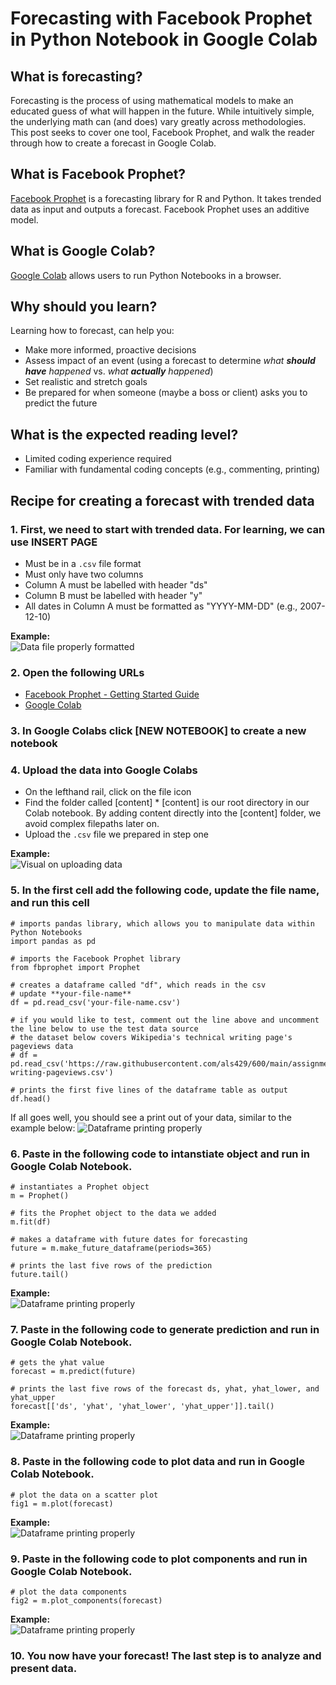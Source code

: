 # Forecasting with Facebook Prophet in Python Notebook in Google Colab
## What is forecasting?
Forecasting is the process of using mathematical models to make an educated guess of what will happen in the future. While intuitively simple, the underlying math can (and does) vary greatly across methodologies. This post seeks to cover one tool, Facebook Prophet, and walk the reader through how to create a forecast in Google Colab.  

## What is Facebook Prophet?
<a href="https://facebook.github.io/prophet/">Facebook Prophet</a> is a forecasting library for R and Python. It takes trended data as input and outputs a forecast. Facebook Prophet uses an additive model.

## What is Google Colab?
<a href="https://colab.research.google.com/">Google Colab</a> allows users to run Python Notebooks in a browser.
         
## Why should you learn?
Learning how to forecast, can help you:
* Make more informed, proactive decisions 
* Assess impact of an event (using a forecast to determine *what **should have** happened* vs. *what **actually** happened*)
* Set realistic and stretch goals
* Be prepared for when someone (maybe a boss or client) asks you to predict the future

## What is the expected reading level?
* Limited coding experience required
* Familiar with fundamental coding concepts (e.g., commenting, printing)

## Recipe for creating a forecast with trended data
### 1. First, we need to start with trended data. For learning, we can use INSERT PAGE
* Must be in a `.csv` file format
* Must only have two columns 
* Column A must be labelled with header "ds" 
* Column B must be labelled with header "y"
* All dates in Column A must be formatted as "YYYY-MM-DD" (e.g., 2007-12-10)

**Example:**</br>
![Data file properly formatted](data.jpg "Data for Facebook Prophet")

### 2.  Open the following URLs
* <a href="https://facebook.github.io/prophet/docs/quick_start.html#python-api">Facebook Prophet - Getting Started Guide</a>
* <a href="https://colab.research.google.com/">Google Colab</a> 

### 3. In Google Colabs click [NEW NOTEBOOK] to create a new notebook

### 4.  Upload the data into Google Colabs
* On the lefthand rail, click on the file icon
* Find the folder called [content]
         * [content] is our root directory in our Colab notebook. By adding content directly into the [content] folder, we avoid complex filepaths later on.
* Upload the `.csv` file we prepared in step one

**Example:**</br>
![Visual on uploading data](upload.jpg "Visual on uploading data")

### 5. In the first cell add the following code, update the file name, and run this cell

```
# imports pandas library, which allows you to manipulate data within Python Notebooks
import pandas as pd 

# imports the Facebook Prophet library
from fbprophet import Prophet

# creates a dataframe called "df", which reads in the csv
# update **your-file-name**
df = pd.read_csv('your-file-name.csv')

# if you would like to test, comment out the line above and uncomment the line below to use the test data source
# the dataset below covers Wikipedia's technical writing page's pageviews data
# df = pd.read_csv('https://raw.githubusercontent.com/als429/600/main/assignments/3/technical-writing-pageviews.csv')

# prints the first five lines of the dataframe table as output
df.head()
```

If all goes well, you should see a print out of your data, similar to the example below:
![Dataframe printing properly](cell1.jpg "Dataframe in cell1 printing")


### 6. Paste in the following code to intanstiate object and run in Google Colab Notebook.

```
# instantiates a Prophet object
m = Prophet()

# fits the Prophet object to the data we added
m.fit(df)

# makes a dataframe with future dates for forecasting
future = m.make_future_dataframe(periods=365)

# prints the last five rows of the prediction
future.tail()
```

**Example:**</br>
![Dataframe printing properly](cell2.jpg "Dataframe in cell2 printing")


### 7. Paste in the following code to generate prediction and run in Google Colab Notebook.

```
# gets the yhat value
forecast = m.predict(future)

# prints the last five rows of the forecast ds, yhat, yhat_lower, and yhat_upper 
forecast[['ds', 'yhat', 'yhat_lower', 'yhat_upper']].tail()
```

**Example:**</br>
![Dataframe printing properly](cell3.jpg "Dataframe in cell3 printing")


### 8. Paste in the following code to plot data and run in Google Colab Notebook.

```
# plot the data on a scatter plot
fig1 = m.plot(forecast)
```

**Example:**</br>
![Dataframe printing properly](cell4.jpg "Dataframe in cell4 printing")


### 9. Paste in the following code to plot components and run in Google Colab Notebook.

```
# plot the data components 
fig2 = m.plot_components(forecast)
```

**Example:**</br>
![Dataframe printing properly](cell5.jpg "Dataframe in cell4 printing")

### 10. You now have your forecast! The last step is to analyze and present data.

